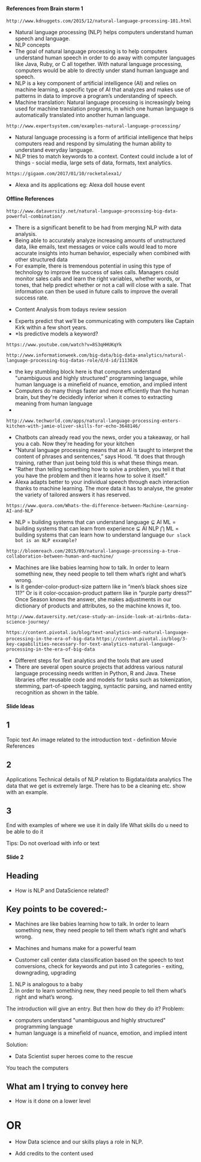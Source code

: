 
#### References from Brain storm 1
`http://www.kdnuggets.com/2015/12/natural-language-processing-101.html`

- Natural language processing (NLP) helps computers understand human speech and language.
- NLP concepts
- The goal of natural language processing is to help computers understand human speech in order to do away with computer languages like Java, Ruby, or C all together. With natural language processing, computers would be able to directly under
stand human language and speech.
- NLP is a key component of artificial intelligence (AI) and relies on machine learning, a specific type of AI that analyzes and makes use of patterns in data to improve a program’s understanding of speech.
- Machine translation: Natural language processing is increasingly being used for machine translation programs, in which one human language is automatically translated into another human language. 

`http://www.expertsystem.com/examples-natural-language-processing/`
- Natural language processing is a form of artificial intelligence that helps computers read and respond by simulating the human ability to understand everyday language. 
- NLP tries to match keywords to a context. 
Context could include a lot of things - social media, large sets of data, formats, text analytics.

`https://gigaom.com/2017/01/10/rocketalexa1/`
- Alexa and its applications
eg: Alexa doll house event

#### Offline References

`http://www.dataversity.net/natural-language-processing-big-data-powerful-combination/`
- There is a significant benefit to be had from merging NLP with data analysis. 
- Being able to accurately analyze increasing amounts of unstructured data, like emails, text messages or voice calls would lead to more accurate insights into human behavior, especially when combined with other structured data
- For example, there is tremendous potential in using this type of technology to improve the success of sales calls. Managers could monitor sales calls and learn the right variables, whether words, or tones, that help predict whether or not a call will close with a sale. That information can then be used in future calls to improve the overall success rate.
* Content Analysis from todays review session
- Experts predict that we’ll be communicating with computers like Captain Kirk within a few short years. 
- *Is predictive models a keyword?

`https://www.youtube.com/watch?v=8S3qHHUKqYk`

`http://www.informationweek.com/big-data/big-data-analytics/natural-language-processing-big-datas-role/d/d-id/1113826`
- the key stumbling block here is that computers understand "unambiguous and highly structured" programming language, while human language is a minefield of nuance, emotion, and implied intent
- Computers do many things faster and more efficiently than the human brain, but they're decidedly inferior when it comes to extracting meaning from human language
- 

`http://www.techworld.com/apps/natural-language-processing-enters-kitchen-with-jamie-oliver-skills-for-echo-3648146/`
- Chatbots can already read you the news, order you a takeaway, or hail you a cab. Now they're heading for your kitchen
- “Natural language processing means that an AI is taught to interpret the content of phrases and sentences,” says Hood. “It does that through training, rather than just being told this is what these things mean.
- “Rather than telling something how to solve a problem, you tell it that you have the problem and then it learns how to solve it itself.”
- Alexa adapts better to your individual speech through each interaction thanks to machine learning. The more data it has to analyse, the greater the variety of tailored answers it has reserved.


`https://www.quora.com/Whats-the-difference-between-Machine-Learning-AI-and-NLP`
- NLP = building systems that can understand language ⊊ AI
ML = building systems that can learn from experience ⊊ AI
NLP ⋂ ML = building systems that can learn how to understand language
`Our slack bot is an NLP exxample?`

`http://bloomreach.com/2015/09/natural-language-processing-a-true-collaboration-between-human-and-machine/`
- Machines are like babies learning how to talk. In order to learn something new, they need people to tell them what’s right and what’s wrong. 
- Is it gender-color-product-size pattern like in “men’s black shoes size 11?” Or is it color-occasion-product pattern like in “purple party dress?” Once Season knows the answer, she makes adjustments in our dictionary of products and attributes, so the machine knows it, too.

`http://www.dataversity.net/case-study-an-inside-look-at-airbnbs-data-science-journey/`

`https://content.pivotal.io/blog/text-analytics-and-natural-language-processing-in-the-era-of-big-data`
`https://content.pivotal.io/blog/3-key-capabilities-necessary-for-text-analytics-natural-language-processing-in-the-era-of-big-data`
- Different steps for Text analytics and the tools that are used
- There are several open source projects that address various natural language processing needs written in Python, R and Java. These libraries offer reusable code and models for tasks such as tokenization, stemming, part-of-speech tagging, syntactic parsing, and named entity recognition as shown in the table.


#### Slide Ideas

## 1 
Topic text
An image related to the introduction text - definition
Movie References

## 2
Applications
Technical details of NLP relation to Bigdata/data analytics
The data that we get is extremely large. There has to be a cleaning etc. show with an example.


## 3
End with examples of where we use it in daily life
What skills do u need to be able to do it


Tips:
Do not overload with info or text



#### Slide 2
## Heading 
- How is NLP and DataScience related?
## Key points to be covered:- 
- Machines are like babies learning how to talk. In order to learn something new, they need people to tell them what’s right and what’s wrong. 
- Machines and humans make for a powerful team

- Customer call center data classification based on the speech to text conversions, check for keywords and put into 3 categories - exiting, downgrading, upgrading


 1. NLP is analogous to a baby
 2. In order to learn something new, they need people to tell them what’s right and what’s wrong.


The introduction will give an entry.
But then how do they do it?
Problem: 
- computers understand "unambiguous and highly structured" programming language
- human language is a minefield of nuance, emotion, and implied intent

Solution:
- Data Scientist super heroes come to the rescue

You teach the computers 


## What am I trying to convey here
- How is it done on a lower level
# OR
- How Data science and our skills plays a role in NLP.


- Add credits to the content used